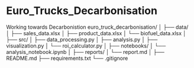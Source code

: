 # Euro_Trucks_Decarbonisation
Working towards Decarbonistion 
euro_truck_decarbonisation/
│
├── data/
│   ├── sales_data.xlsx
│   ├── product_data.xlsx
│   └── biofuel_data.xlsx
│
├── src/
│   ├── data_processing.py
│   ├── analysis.py
│   ├── visualization.py
│   └── roi_calculator.py
│
├── notebooks/
│   └── analysis_notebook.ipynb
│
├── reports/
│   └── report.md
│
├── README.md
├── requirements.txt
└── .gitignore
